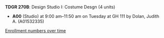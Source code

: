 **TDGR 270B**: Design Studio I: Costume Desgn (4 units)

- **A00** (Studio) at 9:00 am–11:50 am on Tuesday at GH 111 by Dolan, Judith A. (A01532335)

[Enrollment numbers over time](./TDGR270B.tsv)
